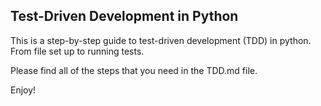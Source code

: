 ## Test-Driven Development in Python

This is a step-by-step guide to test-driven development (TDD) in python. From file set up to running tests.

Please find all of the steps that you need in the TDD.md file.

Enjoy!
